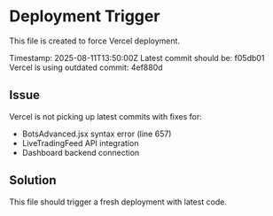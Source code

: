 # Deployment Trigger

This file is created to force Vercel deployment.

Timestamp: 2025-08-11T13:50:00Z
Latest commit should be: f05db01
Vercel is using outdated commit: 4ef880d

## Issue
Vercel is not picking up latest commits with fixes for:
- BotsAdvanced.jsx syntax error (line 657)
- LiveTradingFeed API integration
- Dashboard backend connection

## Solution
This file should trigger a fresh deployment with latest code.